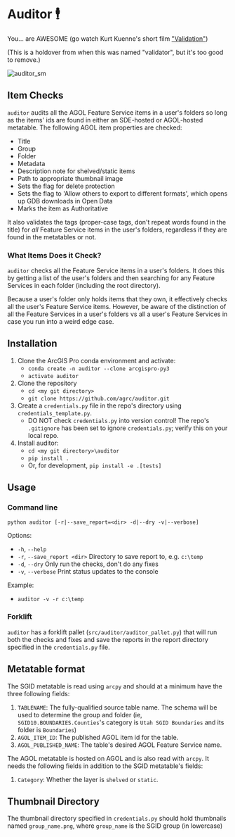 # Auditor 🕴️

You... are AWESOME (go watch Kurt Kuenne's short film ["Validation"](https://www.youtube.com/watch?v=Cbk980jV7Ao))

(This is a holdover from when this was named "validator", but it's too good to remove.)

![auditor_sm](https://user-images.githubusercontent.com/325813/90076350-b8c37100-dcbc-11ea-9df7-48ea21ec138a.png)

## Item Checks

`auditor` audits all the AGOL Feature Service items in a user's folders so long as the items' ids are found in either an SDE-hosted or AGOL-hosted metatable. The following AGOL item properties are checked:

* Title
* Group
* Folder
* Metadata
* Description note for shelved/static items
* Path to appropriate thumbnail image
* Sets the flag for delete protection
* Sets the flag to 'Allow others to export to different formats', which opens up GDB downloads in Open Data
* Marks the item as Authoritative

It also validates the tags (proper-case tags, don't repeat words found in the title) for *all* Feature Service items in the user's folders, regardless if they are found in the metatables or not.

### What Items Does it Check?

`auditor` checks all the Feature Service items in a user's folders. It does this by getting a list of the user's folders and then searching for any Feature Services in each folder (including the root directory).

Because a user's folder only holds items that they own, it effectively checks all the user's Feature Service items. However, be aware of the distinction of all the Feature Services in a user's folders vs all a user's Feature Services in case you run into a weird edge case.

## Installation

1. Clone the ArcGIS Pro conda environment and activate:
   * `conda create -n auditor --clone arcgispro-py3`
   * `activate auditor`
1. Clone the repository
   * `cd <my git directory>`
   * `git clone https://github.com/agrc/auditor.git`
1. Create a `credentials.py` file in the repo's directory using `credentials_template.py`.
   * DO NOT check `credentials.py` into version control! The repo's `.gitignore` has been set to ignore `credentials.py`; verify this on your local repo.
1. Install auditor:
   * `cd <my git directory>\auditor`
   * `pip install .`
   * Or, for development, `pip install -e .[tests]`

## Usage

### Command line

`python auditor [-r|--save_report=<dir> -d|--dry -v|--verbose]`

Options:

* `-h`, `--help`
* `-r`, `--save_report <dir>`     Directory to save report to, e.g. `c:\temp`
* `-d`, `--dry`                   Only run the checks, don't do any fixes
* `-v`, `--verbose`               Print status updates to the console

Example:

* `auditor -v -r c:\temp`

### Forklift

`auditor` has a forklift pallet (`src/auditor/auditor_pallet.py`) that will run both the checks and fixes and save the reports in the report directory specified in the `credentials.py` file.

## Metatable format

The SGID metatable is read using `arcpy` and should at a minimum have the three following fields:

1. `TABLENAME`: The fully-qualified source table name. The schema will be used to determine the group and folder (ie, `SGID10.BOUNDARIES.Counties`'s category is `Utah SGID Boundaries` and its folder is `Boundaries`)
1. `AGOL_ITEM_ID`: The published AGOL item id for the table.
1. `AGOL_PUBLISHED_NAME`: The table's desired AGOL Feature Service name.

The AGOL metatable is hosted on AGOL and is also read with `arcpy`. It needs the following fields in addition to the SGID metatable's fields:

1. `Category`: Whether the layer is `shelved` or `static`.

## Thumbnail Directory

The thumbnail directory specified in `credentials.py` should hold thumbnails named `group_name.png`, where `group_name` is the SGID group (in lowercase)
